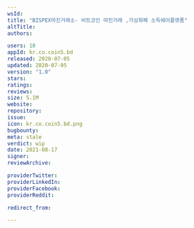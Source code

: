 ```yaml
---
wsId: 
title: "BISPEX마진거래소- 비트코인 마진거래 ,가상화폐 소득쉐어플랫폼"
altTitle: 
authors:

users: 10
appId: kr.co.coin5.bd
released: 2020-07-05
updated: 2020-07-05
version: "1.0"
stars: 
ratings: 
reviews: 
size: 5.1M
website: 
repository: 
issue: 
icon: kr.co.coin5.bd.png
bugbounty: 
meta: stale
verdict: wip
date: 2021-08-17
signer: 
reviewArchive:

providerTwitter: 
providerLinkedIn: 
providerFacebook: 
providerReddit: 

redirect_from:

---
```


